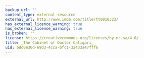 ```yaml
---
backup_url: ''
content_type: external-resource
external_url: http://www.imdb.com/title/tt0010323/
has_external_licence_warning: true
has_external_license_warning: true
is_broken: ''
license: https://creativecommons.org/licenses/by-nc-sa/4.0/
title: _The Cabinet of Doctor Caligari_
uid: bdd0e30d-69d3-4cca-bfc1-32433a47fff6
---
```

